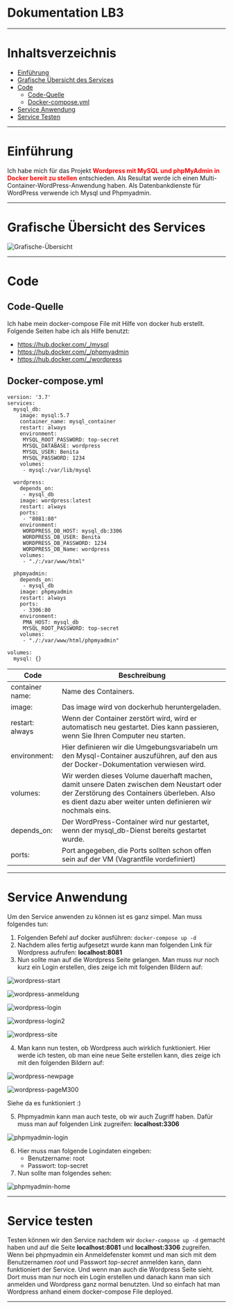 # **Dokumentation LB3**

---

# Inhaltsverzeichnis

- [Einführung](#einführung)
- [Grafische Übersicht des Services](#grafische)
- [Code](#code)
	- [Code-Quelle](#code-quelle)
	- [Docker-compose.yml](#compose)
- [Service Anwendung](#anwendung)
- [Service Testen](#testen)

---

# Einführung
Ich habe mich für das Projekt <span style="color:red">**Wordpress mit MySQL und phpMyAdmin in Docker bereit zu stellen**</span> entschieden.
Als Resultat werde ich einen Multi-Container-WordPress-Anwendung haben. Als Datenbankdienste für WordPress verwende ich Mysql und Phpmyadmin.

---
<a name="grafische"></a>
# Grafische Übersicht des Services

![Grafische-Übersicht](Bilder/grafische-uebersicht.jpg)

---

# Code

## Code-Quelle
Ich habe mein docker-compose File mit Hilfe von docker hub erstellt. Folgende Seiten habe ich als Hilfe benutzt:
- https://hub.docker.com/_/mysql
- https://hub.docker.com/_/phpmyadmin
- https://hub.docker.com/_/wordpress

<a name="compose"></a>
## Docker-compose.yml

    version: '3.7'
    services:
      mysql_db:
        image: mysql:5.7
        container_name: mysql_container
        restart: always
        environment:
         MYSQL_ROOT_PASSWORD: top-secret
         MYSQL_DATABASE: wordpress
         MYSQL_USER: Benita
         MYSQL_PASSWORD: 1234
        volumes:
         - mysql:/var/lib/mysql

      wordpress:
        depends_on:
         - mysql_db
        image: wordpress:latest
        restart: always
        ports:
         - "8081:80"
        environment:
         WORDPRESS_DB_HOST: mysql_db:3306
         WORDPRESS_DB_USER: Benita
         WORDPRESS_DB_PASSWORD: 1234
         WORDPRESS_DB_Name: wordpress
        volumes:
         - "./:/var/www/html"

      phpmyadmin: 
        depends_on:
         - mysql_db
        image: phpmyadmin
        restart: always
        ports:
         - 3306:80
        environment:
         PMA_HOST: mysql_db
         MYSQL_ROOT_PASSWORD: top-secret
        volumes:
         - "./:/var/www/html/phpmyadmin"

    volumes:
      mysql: {}




| Code| Beschreibung|
| --------------| -----------------|
|container name:|Name des Containers.|
|image:|Das image wird von dockerhub heruntergeladen.|
|restart: always|Wenn der Container zerstört wird, wird er automatisch neu gestartet. Dies kann passieren, wenn Sie Ihren Computer neu starten.|
|environment:|Hier definieren wir die Umgebungsvariabeln um den Mysql-Container auszuführen, auf den aus der Docker-Dokumentation verwiesen wird.|
|volumes:|Wir werden dieses Volume dauerhaft machen, damit unsere Daten zwischen dem Neustart oder der Zerstörung des Containers überleben. Also es dient dazu aber weiter unten definieren wir nochmals eins.|
|depends_on:|Der WordPress-Container wird nur gestartet, wenn der mysql_db-Dienst bereits gestartet wurde.|
|ports:|Port angegeben, die Ports sollten schon offen sein auf der VM (Vagrantfile vordefiniert)|

---
<a name="anwendung"></a>
# Service Anwendung

Um den Service anwenden zu können ist es ganz simpel. Man muss folgendes tun:

1. Folgenden Befehl auf docker ausführen: `docker-compose up -d`
2. Nachdem alles fertig aufgesetzt wurde kann man folgenden Link für Wordpress aufrufen: **localhost:8081**
3. Nun sollte man auf die Wordpress Seite gelangen. Man muss nur noch kurz ein Login erstellen, dies zeige ich mit folgenden Bildern auf:

![wordpress-start](Bilder/wordpress-start.jpg)

![wordpress-anmeldung](Bilder/wordpress-anmeldung.jpg)

![wordpress-login](Bilder/wordpress-login.jpg)

![wordpress-login2](Bilder/wordpress-login2.jpg)

![wordpress-site](Bilder/wordpress-site.jpg)

4. Man kann nun testen, ob Wordpress auch wirklich funktioniert. Hier werde ich testen, ob man eine neue Seite erstellen kann, dies zeige ich mit den folgenden Bildern auf:

![wordpress-newpage](Bilder/wordpress-newpage.jpg)

![wordpress-pageM300](Bilder/wordpress-pageM300.jpg)

Siehe da es funktioniert :)


5. Phpmyadmin kann man auch teste, ob wir auch Zugriff haben. Dafür muss man auf folgenden Link zugreifen: **localhost:3306**

![phpmyadmin-login](Bilder/phpmyadmin-login.jpg)

6. Hier muss man folgende Logindaten eingeben:
   - Benutzername: root
   - Passwort:     top-secret
7. Nun sollte man folgendes sehen:

![phpmyadmin-home](Bilder/phpmyadmin-home.jpg)

---
<a name="testen"></a>
# Service testen

Testen können wir den Service nachdem wir `docker-compose up -d` gemacht haben und auf die Seite **localhost:8081** und **localhost:3306** zugreifen.
Wenn bei phpmyadmin ein Anmeldefenster kommt und man sich mit dem Benutzernamen *root* und Passwort *top-secret* anmelden kann, dann funktioniert der Service.
Und wenn man auch die Wordpress Seite sieht. Dort muss man nur noch ein Login erstellen und danach kann man sich anmelden und Wordpress ganz normal benutzten.
Und so einfach hat man Wordpress anhand einem docker-compose File deployed.

---
